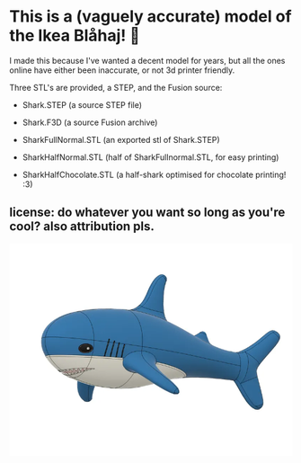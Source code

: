 # This is a (vaguely accurate) model of the Ikea Blåhaj! 🦈
I made this because I've wanted a decent model for years, but all the ones online have either been inaccurate, or not 3d printer friendly. 

Three STL's are provided, a STEP, and the Fusion source:

- Shark.STEP (a source STEP file)
- Shark.F3D (a source Fusion archive)

- SharkFullNormal.STL (an exported stl of Shark.STEP)
- SharkHalfNormal.STL (half of SharkFullnormal.STL, for easy printing)
- SharkHalfChocolate.STL (a half-shark optimised for chocolate printing! :3)

## license: do whatever you want so long as you're cool? also attribution pls. 
![](images/shark.webp)



